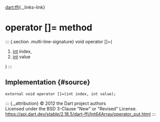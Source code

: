 [dart:ffi](../../dart-ffi/dart-ffi-library){._links-link}

operator \[\]= method
=====================

::: {.section .multi-line-signature}
void operator \[\]=(

1.  [int](../../dart-core/int-class) index,
2.  [int](../../dart-core/int-class) value

)
:::

Implementation {#source}
--------------

``` {.language-dart data-language="dart"}
external void operator []=(int index, int value);
```

::: {._attribution}
© 2012 the Dart project authors\
Licensed under the BSD 3-Clause \"New\" or \"Revised\" License.\
<https://api.dart.dev/stable/2.18.5/dart-ffi/Int64Array/operator_put.html>
:::
